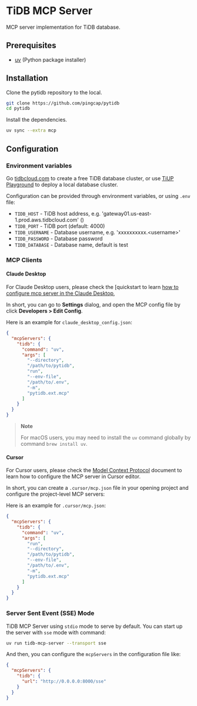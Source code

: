 # TiDB MCP Server

MCP server implementation for TiDB database.

## Prerequisites

- [uv](https://docs.astral.sh/uv/getting-started/installation/) (Python package installer)

## Installation

Clone the pytidb repository to the local.

```bash
git clone https://github.com/pingcap/pytidb
cd pytidb
```

Install the dependencies.

```bash
uv sync --extra mcp
```

## Configuration

### Environment variables

Go [tidbcloud.com](https://tidbcloud.com) to create a free TiDB database cluster, or use [TiUP Playground](https://docs.pingcap.com/tidb/stable/quick-start-with-tidb/#deploy-a-local-test-cluster) to deploy a local database cluster.

Configuration can be provided through environment variables, or using `.env` file:

- `TIDB_HOST` - TiDB host address, e.g. 'gateway01.us-east-1.prod.aws.tidbcloud.com' ()
- `TIDB_PORT` - TiDB port (default: 4000)
- `TIDB_USERNAME` - Database username, e.g.  'xxxxxxxxxx.\<username\>'
- `TIDB_PASSWORD` - Database password
- `TIDB_DATABASE` - Database name, default is test

### MCP Clients 

#### Claude Desktop

For Claude Desktop users, please check the [quickstart to learn [how to configure mcp server in the Claude Desktop](https://modelcontextprotocol.io/quickstart/user),

In short, you can go to **Settings** dialog, and open the MCP config file by click **Developers > Edit Config**.

Here is an example for `claude_desktop_config.json`:

```json
{
  "mcpServers": {
    "tidb": {
      "command": "uv",
      "args": [
        "--directory",
        "/path/to/pytidb",
        "run",
        "--env-file",
        "/path/to/.env",
        "-m",
        "pytidb.ext.mcp"
      ]
    }
  }
}
```

> **Note**
>
> For macOS users, you may need to install the `uv` command globally by command `brew install uv`.

#### Cursor

For Cursor users, please check the [Model Context Protocol](https://docs.cursor.com/context/model-context-protocol#configuring-mcp-servers) document to learn how to configure the MCP server in Cursor editor.

In short, you can create a `.cursor/mcp.json` file in your opening project and configure the project-level MCP servers:

Here is an example for `.cursor/mcp.json`:

```json
{
  "mcpServers": {
    "tidb": {
      "command": "uv",
      "args": [
        "run",
        "--directory",
        "/path/to/pytidb",
        "--env-file",
        "/path/to/.env",
        "-m",
        "pytidb.ext.mcp"
      ]
    }
  }
}
```

### Server Sent Event (SSE) Mode

TiDB MCP Server using `stdio` mode to serve by default. You can start up the server with `sse` mode with command:

```bash
uv run tidb-mcp-server --transport sse
```

And then, you can configure the `mcpServers` in the configuration file like:

```json
{
  "mcpServers": {
    "tidb": {
      "url": "http://0.0.0.0:8000/sse"
    }
  }
}
```